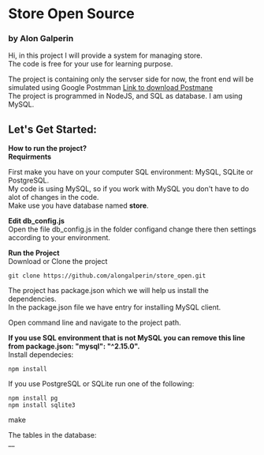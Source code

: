 # Store Open Source  
### by Alon Galperin
  
Hi, in this project I will provide a system for managing store.  
The code is free for your use for learning purpose.  
  
The project is containing only the servser side for now, the front end will be simulated using Google Postmman [Link to download Postmane](https://chrome.google.com/webstore/detail/postman/fhbjgbiflinjbdggehcddcbncdddomop)  
The project is programmed in NodeJS, and SQL as database. I am using MySQL.  
  
## Let's Get Started:  
  
__How to run the project?__  
__**Requirments**__  
   
First make you have on your computer SQL environment: MySQL, SQLite or PostgreSQL.  
My code is using MySQL, so if you work with MySQL you don't have to do alot of changes in the code.  
Make use you have database named **store**.  
  
__**Edit db_config.js**__  
Open the file db_config.js in the folder configand change there then settings according to your environment.

__**Run the Project**__  
Download or Clone the project  
```
git clone https://github.com/alongalperin/store_open.git
```
The project has package.json which we will help us install the dependencies.  
In the package.json file we have entry for installing MySQL client.  
  
Open command line and navigate to the project path.  
  
**If you use SQL environment that is not MySQL you can remove this line from package.json: "mysql": "^2.15.0".**  
Install dependecies:
```
npm install
```
If you use PostgreSQL or SQLite run one of the following:
```
npm install pg
npm install sqlite3
```
make

The tables in the database:  
__
